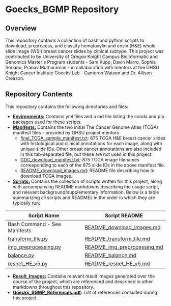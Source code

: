 # Goecks_BGMP Repository

## Overview

This repository contains a collection of bash and python scripts to download, preprocess, and classify hematoxylin and eosin (H&E) whole slide image (WSI) breast cancer slides by clinical subtype. This project was contributed to by University of Oregon Knight Campus Bioinformatic and Genomics Master's Program students - Sam Kupp, Davin Marro, Sophia Soriano, Pranav Muthuraman - in collaboration with mentors at the OHSU Knight Cancer Institute Goecks Lab - Cameron Watson and Dr. Allison Creason.

## Repository Contents

This repository contains the following directories and files:
* <ins>**Environments:**</ins> Contains yml files and a md file listing the conda and pip packages used for these scripts.
* <ins>**Manifests:**</ins> Contains the two initial The Cancer Genome Atlas (TCGA) manifest files - provided by OHSU project mentors 
    * [final_TCGA_sample_manifest.txt](Manifests/final_TCGA_sample_manifest.txt): 875 TCGA H&E breast cancer slides with histological and clinical annotations for each image, along with unique slide IDs. Other breast cancer annotations are also included in this tab-separated file, but these are not used in this project.
    * [GDC_download_manifest.txt](Manifests/GDC_download_manifest.txt): 875 TCGA image filenames corresponding to each of the 875 slide IDs in the above manifest file.
    * [README_download_images.md](Manifests/README_download_images.md): README file describing how to download TCGA images.
* <ins>**Scripts:**</ins> Contains the collection of scripts written for this project, along with accompanying README markdowns describing the usage script, and relevant background/supplementary information. Below is a table summarizing all scripts and READMEs in the order in which they are typically run:

|Script Name |Script README |
|--|--|
|Bash Command - See Manifests |[README_download_images.md](Manifests/README_download_images.md)|
|[transform_tile.py](Scripts/transform_tile.py) |[README_transform_tile.md](Scripts/README_transform_tile.md) |
|[img_preprocessing.py](Scripts/img_preprocessing.py) |[README_img_preprocessing.md](Scripts/README_img_preprocessing.md) |
|[balance.py](Scripts/balance.py) |[README_balance.md](Scripts/README_balance.md) |
|[resnet_HE_v5.py](Scripts/resnet_HE_v5.py) |[README_resnet_HE_v5.md](Scripts/README_resnet_HE_v5.md) |
* <ins>**Result_Images:**</ins> Contains relevant result images generated over the course of the project, which are referenced and described in other markdowns throughout this repository.
* **[Goecks_BGMP_References.pdf](Goecks_BGMP_References.pdf):** List of references consulted during this project.
